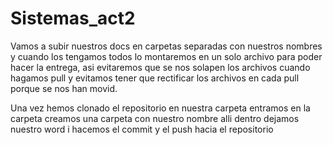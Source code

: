 # Sistemas_act2

Vamos a subir nuestros docs en carpetas separadas con nuestros nombres y cuando los tengamos todos lo montaremos en un solo archivo para poder hacer la entrega, asi evitaremos que se nos solapen los archivos cuando hagamos pull y evitamos tener que rectificar los archivos en cada pull porque se nos han movid.

Una vez hemos clonado el repositorio en nuestra carpeta entramos en la carpeta creamos una carpeta con nuestro nombre alli dentro dejamos nuestro word i hacemos el commit y el push hacia el repositorio
